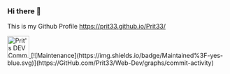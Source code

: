 ### Hi there 👋

This is my Github Profile 
https://prit33.github.io/Prit33/


<a href="https://dev.to/prit33">
  <img src="https://d2fltix0v2e0sb.cloudfront.net/dev-badge.svg" alt="Prit's DEV Community Profile" height="50" width="50">
</a>  [![Maintenance](https://img.shields.io/badge/Maintained%3F-yes-blue.svg)](https://GitHub.com/Prit33/Web-Dev/graphs/commit-activity)

